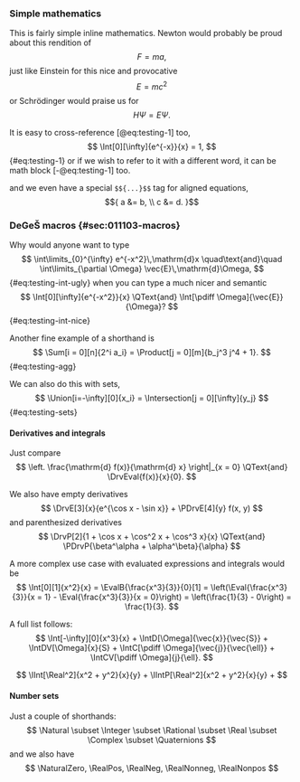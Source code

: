 ### Simple mathematics
This is fairly simple inline mathematics. Newton would probably be proud about this rendition of
$$
    F = ma,
$$
just like Einstein for this nice and provocative
$$
    E = mc^2
$$
or Schrödinger would praise us for
$$
    H\Psi = E\Psi.
$$

It is easy to cross-reference [@eq:testing-1] too,
$$
    \Int[0][\infty]{e^{-x}}{x} = 1,
$$ {#eq:testing-1}
or if we wish to refer to it with a different word, it can be math block [-@eq:testing-1] too.

and we even have a special `$${...}$$` tag for aligned equations,
$${
    a &= b, \\
    c &= d.
}$$


### DeGeŠ macros {#sec:011103-macros}
Why would anyone want to type
$$
    \int\limits_{0}^{\infty} e^{-x^2}\,\mathrm{d}x \quad\text{and}\quad \int\limits_{\partial \Omega} \vec{E}\,\mathrm{d}\Omega,
$$ {#eq:testing-int-ugly}
when you can type a much nicer and semantic
$$
    \Int[0][\infty]{e^{-x^2}}{x} \QText{and} \Int[\pdiff \Omega]{\vec{E}}{\Omega}?
$$ {#eq:testing-int-nice}

Another fine example of a shorthand is
$$
    \Sum[i = 0][n]{2^i a_i} = \Product[j = 0][m]{b_j^3 j^4 + 1}.
$$ {#eq:testing-agg}

We can also do this with sets,
$$
    \Union[i=-\infty][0]{x_i} = \Intersection[j = 0][\infty]{y_j}
$$ {#eq:testing-sets}

#### Derivatives and integrals
Just compare
$$
    \left. \frac{\mathrm{d} f(x)}{\mathrm{d} x} \right|_{x = 0}
    \QText{and}
    \DrvEval{f(x)}{x}{0}.
$$

We also have empty derivatives
$$
    \DrvE[3]{x}{e^{\cos x - \sin x}} +
    \PDrvE[4]{y} f(x, y)
$$
and parenthesized derivatives
$$
    \DrvP[2]{1 + \cos x + \cos^2 x + \cos^3 x}{x}
    \QText{and}
    \PDrvP{\beta^\alpha + \alpha^\beta}{\alpha}
$$

A more complex use case with evaluated expressions and integrals would be
$$
    \Int[0][1]{x^2}{x} =
    \EvalB{\frac{x^3}{3}}{0}[1] =
    \left(\Eval{\frac{x^3}{3}}{x = 1} - \Eval{\frac{x^3}{3}}{x = 0}\right) =
    \left(\frac{1}{3} - 0\right) =
    \frac{1}{3}.
$$

A full list follows:
$$
    \Int[-\infty][0]{x^3}{x} +
    \IntD[\Omega]{\vec{x}}{\vec{S}} +
    \IntDV[\Omega]{x}{S} +
    \IntC[\pdiff \Omega]{\vec{j}}{\vec{\ell}} +
    \IntCV[\pdiff \Omega]{j}{\ell}.
$$

$$
    \IInt[\Real^2]{x^2 + y^2}{x}{y} +
    \IIntP[\Real^2]{x^2 + y^2}{x}{y} +
$$

#### Number sets
Just a couple of shorthands:
$$
    \Natural \subset \Integer \subset \Rational \subset \Real \subset \Complex \subset \Quaternions
$$
and we also have
$$
    \NaturalZero, \RealPos, \RealNeg, \RealNonneg, \RealNonpos
$$
